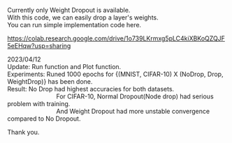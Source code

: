 Currently only Weight Dropout is available.  
With this code, we can easily drop a layer's weights.  
You can run simple implementation code here.  
  
https://colab.research.google.com/drive/1o739LKrmxg5pLC4kiXBKoQZQJF5eEHqw?usp=sharing  
  
2023/04/12  
Update: Run function and Plot function.  
Experiments: Runed 1000 epochs for {(MNIST, CIFAR-10) X (NoDrop, Drop, WeightDrop)} has been done.  
Result: No Drop had highest accuracies for both datasets.  
        For CIFAR-10, Normal Dropout(Node drop) had serious problem with training.  
        And Weight Dropout had more unstable convergence compared to No Dropout.
  
   
Thank you.
